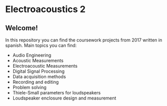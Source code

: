 # Electroacoustics 2
## Welcome!
In this repository you can find the coursework projects from 2017 written in spanish. Main topics you can find:

- Audio Engineering
- Acoustic Measurements
- Electroacoustic Measurements
- Digital Signal Processing
- Data acquisition methods
- Recording and editing
- Problem solving
- Thiele-Small parameters for loudspeakers
- Loudspeaker enclosure design and measurement
